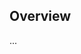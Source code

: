 <!-- Note: Please must use one of our issue templates to file an issue! 🛑 -->
<!-- 👉 https://github.com/typescript-eslint/eslint-plugin-tslint/issues/new/choose 👈 -->
<!-- **Issues that should have been filed with a template will be closed without action, and we will ask you to use a template.** -->

<!-- This blank issue template is only for issues that don't fit any of the templates. -->

## Overview

...
